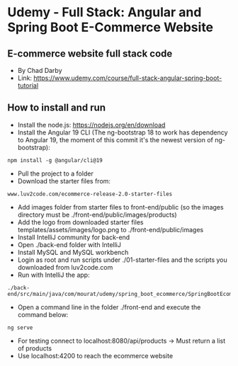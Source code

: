 # Udemy - Full Stack: Angular and Spring Boot E-Commerce Website
## E-commerce website full stack code
- By Chad Darby
- Link: https://www.udemy.com/course/full-stack-angular-spring-boot-tutorial

## How to install and run
- Install the node.js: https://nodejs.org/en/download
- Install the Angular 19 CLI (The ng-bootstrap 18 to work has dependency to Angular 19, the moment of this commit it's the newest version of ng-bootstrap):
```
npm install -g @angular/cli@19
```
- Pull the project to a folder
- Download the starter files from: 
```
www.luv2code.com/ecommerce-release-2.0-starter-files
```
- Add images folder from starter files to front-end/public (so the images directory must be ./front-end/public/images/products)
- Add the logo from downloaded starter files templates/assets/images/logo.png to ./front-end/public/images
- Install IntelliJ community for back-end
- Open ./back-end folder with IntelliJ
- Install MySQL and MySQL workbench
- Login as root and run scripts under ./01-starter-files and the scripts you downloaded from luv2code.com
- Run with IntelliJ the app:
```
./back-end/src/main/java/com/mourat/udemy/spring_boot_ecommerce/SpringBootEcommerceApplication
```
- Open a command line in the folder ./front-end and execute the command below:
```
ng serve
```
- For testing connect to localhost:8080/api/products -> Must return a list of products
- Use localhost:4200 to reach the ecommerce website
